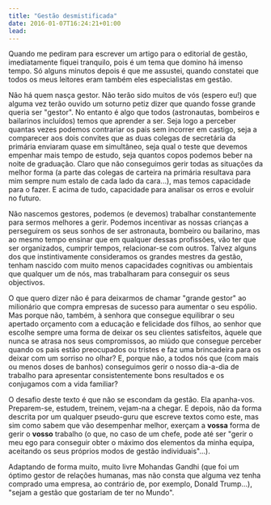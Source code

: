 ```yaml
---
title: "Gestão desmistificada"
date: 2016-01-07T16:24:21+01:00
lead: 
---
```

Quando me pediram para escrever um artigo para o editorial de gestão, imediatamente fiquei tranquilo, pois é um tema que domino há imenso tempo. Só alguns minutos depois é que me assustei, quando constatei que todos os meus leitores eram também eles especialistas em gestão.

Não há quem nasça gestor. Não terão sido muitos de vós (espero eu!) que alguma vez terão ouvido um soturno petiz dizer que quando fosse grande queria ser "gestor". No entanto é algo que todos (astronautas, bombeiros e bailarinos incluídos) temos que aprender a ser. Seja logo a perceber quantas vezes podemos contrariar os pais sem incorrer em castigo, seja a comparecer aos dois convites que as duas colegas de secretária da primária enviaram quase em simultâneo, seja qual o teste que devemos empenhar mais tempo de estudo, seja quantos copos podemos beber na noite de graduação. Claro que não conseguimos gerir todas as situações da melhor forma (a parte das colegas de carteira na primária resultava para mim sempre num estalo de cada lado da cara...), mas temos capacidade para o fazer. E acima de tudo, capacidade para analisar os erros e evoluir no futuro.

Não nascemos gestores, podemos (e devemos) trabalhar constantemente para sermos melhores a gerir. Podemos incentivar as nossas crianças a perseguirem os seus sonhos de ser astronauta, bombeiro ou bailarino, mas ao mesmo tempo ensinar que em qualquer dessas profissões, vão ter que ser organizados, cumprir tempos, relacionar-se com outros. Talvez alguns dos que instintivamente consideramos os grandes mestres da gestão, tenham nascido com muito menos capacidades cognitivas ou ambientais que qualquer um de nós, mas trabalharam para conseguir os seus objectivos.

O que quero dizer não é para deixarmos de chamar "grande gestor" ao milionário que compra empresas de sucesso para aumentar o seu espólio. Mas porque não, também, à senhora que consegue equilibrar o seu apertado orçamento com a educação e felicidade dos filhos, ao senhor que escolhe sempre uma forma de deixar os seu clientes satisfeitos, àquele que nunca se atrasa nos seus compromissos, ao miúdo que consegue perceber quando os pais estão preocupados ou tristes e faz uma brincadeira para os deixar com um sorriso no olhar? E, porque não, a todos nós que (com mais ou menos doses de banhos) conseguimos gerir o nosso dia-a-dia de trabalho para apresentar consistentemente bons resultados e os conjugamos com a vida familiar? 

O desafio deste texto é que não se escondam da gestão. Ela apanha-vos. Preparem-se, estudem, treinem, vejam-na a chegar. E depois, não da forma descrita por um qualquer pseudo-guru que escreve textos como este, mas sim como sabem que vão desempenhar melhor, exerçam a <b>vossa</b> forma de gerir o <b>vosso</b> trabalho (o que, no caso de um chefe, pode até ser "gerir o meu ego para conseguir obter o máximo dos elementos da minha equipa, aceitando os seus próprios modos de gestão individuais"...).

Adaptando de forma muito, muito livre Mohandas Gandhi (que foi um óptimo gestor de relações humanas, mas não consta que alguma vez tenha comprado uma empresa, ao contrário de, por exemplo, Donald Trump...), "sejam a gestão que gostariam de ter no Mundo".
